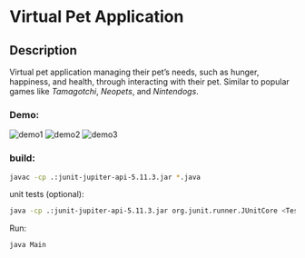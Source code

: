 # Virtual Pet Application

## Description
Virtual pet application managing their pet’s needs, such as hunger, happiness, and health, through interacting with their pet. Similar to popular games like *Tamagotchi*, *Neopets*, and *Nintendogs*.

### Demo: 
![demo1](https://github.com/user-attachments/assets/fe8c8b27-1bec-4528-864c-105fcf604b5c)
![demo2](https://github.com/user-attachments/assets/71f7c075-2356-4206-bbb4-c2e71b08c8ea)
![demo3](https://github.com/user-attachments/assets/f0d36c9d-97be-4958-b685-446bcdfdf191)


### build:
```bash
javac -cp .:junit-jupiter-api-5.11.3.jar *.java
```
unit tests (optional):
```bash
java -cp .:junit-jupiter-api-5.11.3.jar org.junit.runner.JUnitCore <TestClassName>
```

Run:
```bash
java Main
```
